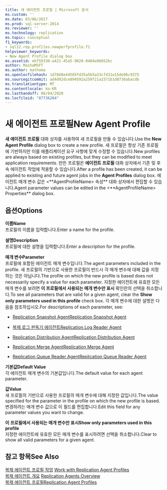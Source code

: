 ```yaml
---
title: 새 에이전트 프로필 | Microsoft 문서
ms.custom: ''
ms.date: 03/06/2017
ms.prod: sql-server-2014
ms.reviewer: ''
ms.technology: replication
ms.topic: conceptual
f1_keywords:
- sql12.rep.profiles.newperfprofile.f1
helpviewer_keywords:
- New Agent Profile dialog box
ms.assetid: ebf59330-a421-45a5-9020-0484a96852bc
author: MashaMSFT
ms.author: mathoma
ms.openlocfilehash: 1d7848e44585fd35a5b5a33cf431e15de96c9375
ms.sourcegitcommit: ad4d92dce894592a259721a1571b1d8736abacdb
ms.translationtype: MT
ms.contentlocale: ko-KR
ms.lasthandoff: 08/04/2020
ms.locfileid: "87736204"
---
```

# <a name="new-agent-profile"></a><span data-ttu-id="ec076-102">새 에이전트 프로필</span><span class="sxs-lookup"><span data-stu-id="ec076-102">New Agent Profile</span></span>
  <span data-ttu-id="ec076-103">**새 에이전트 프로필** 대화 상자를 사용하여 새 프로필을 만들 수 있습니다.</span><span class="sxs-lookup"><span data-stu-id="ec076-103">Use the **New Agent Profile** dialog box to create a new profile.</span></span> <span data-ttu-id="ec076-104">새 프로필은 항상 기존 프로필에 기반하지만 이를 애플리케이션 요구 사항에 맞게 수정할 수 있습니다.</span><span class="sxs-lookup"><span data-stu-id="ec076-104">New profiles are always based on existing profiles, but they can be modified to meet application requirements.</span></span> <span data-ttu-id="ec076-105">만든 프로필은 **에이전트 프로필** 대화 상자에서 기존 및 후속 에이전트 작업에 적용할 수 있습니다.</span><span class="sxs-lookup"><span data-stu-id="ec076-105">After a profile has been created, it can be applied to existing and future agent jobs in the **Agent Profiles** dialog box.</span></span> <span data-ttu-id="ec076-106">에이전트 매개 변수 값은 \<**AgentProfileName> 속성\*\* 대화 상자에서 편집할 수 있습니다.</span><span class="sxs-lookup"><span data-stu-id="ec076-106">Agent parameter values can be edited in the \<**AgentProfileName> Properties\*\* dialog box.</span></span>  
  
## <a name="options"></a><span data-ttu-id="ec076-107">옵션</span><span class="sxs-lookup"><span data-stu-id="ec076-107">Options</span></span>  
 <span data-ttu-id="ec076-108">**이름**</span><span class="sxs-lookup"><span data-stu-id="ec076-108">**Name**</span></span>  
 <span data-ttu-id="ec076-109">프로필의 이름을 입력합니다.</span><span class="sxs-lookup"><span data-stu-id="ec076-109">Enter a name for the profile.</span></span>  
  
 <span data-ttu-id="ec076-110">**설명**</span><span class="sxs-lookup"><span data-stu-id="ec076-110">**Description**</span></span>  
 <span data-ttu-id="ec076-111">프로필에 대한 설명을 입력합니다.</span><span class="sxs-lookup"><span data-stu-id="ec076-111">Enter a description for the profile.</span></span>  
  
 <span data-ttu-id="ec076-112">**매개 변수**</span><span class="sxs-lookup"><span data-stu-id="ec076-112">**Parameter**</span></span>  
 <span data-ttu-id="ec076-113">프로필에 포함된 에이전트 매개 변수입니다.</span><span class="sxs-lookup"><span data-stu-id="ec076-113">The agent parameters included in the profile.</span></span> <span data-ttu-id="ec076-114">새 프로필의 기반으로 사용한 프로필이 반드시 각 매개 변수에 대해 값을 지정하는 것은 아닙니다.</span><span class="sxs-lookup"><span data-stu-id="ec076-114">The profile on which the new profile is based does not necessarily specify a value for each parameter.</span></span> <span data-ttu-id="ec076-115">지정한 에이전트에 유효한 모든 매개 변수를 보려면 **이 프로필에서 사용되는 매개 변수만 표시** 확인란의 선택을 취소합니다.</span><span class="sxs-lookup"><span data-stu-id="ec076-115">To see all parameters that are valid for a given agent, clear the **Show only parameters used in this profile** check box.</span></span> <span data-ttu-id="ec076-116">각 매개 변수에 대한 설명은 다음을 참조하십시오.</span><span class="sxs-lookup"><span data-stu-id="ec076-116">For descriptions of each parameter, see:</span></span>  
  
-   [<span data-ttu-id="ec076-117">Replication Snapshot Agent</span><span class="sxs-lookup"><span data-stu-id="ec076-117">Replication Snapshot Agent</span></span>](agents/replication-snapshot-agent.md)  
  
-   [<span data-ttu-id="ec076-118">복제 로그 판독기 에이전트</span><span class="sxs-lookup"><span data-stu-id="ec076-118">Replication Log Reader Agent</span></span>](agents/replication-log-reader-agent.md)  
  
-   [<span data-ttu-id="ec076-119">Replication Distribution Agent</span><span class="sxs-lookup"><span data-stu-id="ec076-119">Replication Distribution Agent</span></span>](agents/replication-distribution-agent.md)  
  
-   [<span data-ttu-id="ec076-120">Replication Merge Agent</span><span class="sxs-lookup"><span data-stu-id="ec076-120">Replication Merge Agent</span></span>](agents/replication-merge-agent.md)  
  
-   [<span data-ttu-id="ec076-121">Replication Queue Reader Agent</span><span class="sxs-lookup"><span data-stu-id="ec076-121">Replication Queue Reader Agent</span></span>](agents/replication-queue-reader-agent.md)  
  
 <span data-ttu-id="ec076-122">**기본값**</span><span class="sxs-lookup"><span data-stu-id="ec076-122">**Default Value**</span></span>  
 <span data-ttu-id="ec076-123">각 에이전트 매개 변수의 기본값입니다.</span><span class="sxs-lookup"><span data-stu-id="ec076-123">The default value for each agent parameter.</span></span>  
  
 <span data-ttu-id="ec076-124">**값**</span><span class="sxs-lookup"><span data-stu-id="ec076-124">**Value**</span></span>  
 <span data-ttu-id="ec076-125">새 프로필의 기반으로 사용한 프로필의 매개 변수에 대해 지정한 값입니다.</span><span class="sxs-lookup"><span data-stu-id="ec076-125">The value specified for the parameter in the profile on which the new profile is based.</span></span> <span data-ttu-id="ec076-126">변경하려는 매개 변수 값으로 이 필드를 편집합니다.</span><span class="sxs-lookup"><span data-stu-id="ec076-126">Edit this field for any parameter values you want to change.</span></span>  
  
 <span data-ttu-id="ec076-127">**이 프로필에서 사용되는 매개 변수만 표시**</span><span class="sxs-lookup"><span data-stu-id="ec076-127">**Show only parameters used in this profile**</span></span>  
 <span data-ttu-id="ec076-128">지정한 에이전트에 유효한 모든 매개 변수를 표시하려면 선택을 취소합니다.</span><span class="sxs-lookup"><span data-stu-id="ec076-128">Clear to show all valid parameters for a given agent.</span></span>  
  
## <a name="see-also"></a><span data-ttu-id="ec076-129">참고 항목</span><span class="sxs-lookup"><span data-stu-id="ec076-129">See Also</span></span>  
 <span data-ttu-id="ec076-130">[복제 에이전트 프로필 작업](agents/work-with-replication-agent-profiles.md) </span><span class="sxs-lookup"><span data-stu-id="ec076-130">[Work with Replication Agent Profiles](agents/work-with-replication-agent-profiles.md) </span></span>  
 <span data-ttu-id="ec076-131">[복제 에이전트 개요](agents/replication-agents-overview.md) </span><span class="sxs-lookup"><span data-stu-id="ec076-131">[Replication Agents Overview](agents/replication-agents-overview.md) </span></span>  
 [<span data-ttu-id="ec076-132">복제 에이전트 프로필</span><span class="sxs-lookup"><span data-stu-id="ec076-132">Replication Agent Profiles</span></span>](agents/replication-agent-profiles.md)  
  
  

